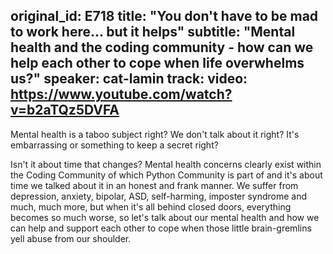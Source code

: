 original_id: E718
title: "You don't have to be mad to work here... but it helps"
subtitle: "Mental health and the coding community - how can we help each other to cope when life overwhelms us?"
speaker: cat-lamin
track: 
video: https://www.youtube.com/watch?v=b2aTQz5DVFA
---
Mental health is a taboo subject right? We don't talk about it right? It's embarrassing or something to keep a secret right?

Isn't it about time that changes? Mental health concerns clearly exist within the Coding Community of which Python Community is part of and it's about time we talked about it in an honest and frank manner. We suffer from depression, anxiety, bipolar, ASD, self-harming, imposter syndrome and much, much more, but when it's all behind closed doors, everything becomes so much worse, so let's talk about our mental health and how we can help and support each other to cope when those little brain-gremlins yell abuse from our shoulder.